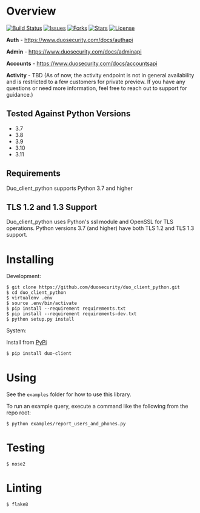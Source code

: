 # Overview

[![Build Status](https://github.com/duosecurity/duo_client_python/workflows/Python%20CI/badge.svg)](https://github.com/duosecurity/duo_client_python/actions)
[![Issues](https://img.shields.io/github/issues/duosecurity/duo_client_python)](https://github.com/duosecurity/duo_client_python/issues)
[![Forks](https://img.shields.io/github/forks/duosecurity/duo_client_python)](https://github.com/duosecurity/duo_client_python/network/members)
[![Stars](https://img.shields.io/github/stars/duosecurity/duo_client_python)](https://github.com/duosecurity/duo_client_python/stargazers)
[![License](https://img.shields.io/badge/License-View%20License-orange)](https://github.com/duosecurity/duo_client_python/blob/master/LICENSE)

**Auth** - https://www.duosecurity.com/docs/authapi

**Admin** - https://www.duosecurity.com/docs/adminapi

**Accounts** - https://www.duosecurity.com/docs/accountsapi

**Activity** - TBD (As of now, the activity endpoint is not in general availability and is restricted to a few customers for private preview. 
If you have any questions or need more information, feel free to reach out to support for guidance.)

## Tested Against Python Versions
* 3.7
* 3.8
* 3.9
* 3.10
* 3.11

## Requirements
Duo_client_python supports Python 3.7 and higher

## TLS 1.2 and 1.3 Support

Duo_client_python uses Python's ssl module and OpenSSL for TLS operations.  Python versions 3.7 (and higher) have both TLS 1.2 and TLS 1.3 support.

# Installing

Development:

```
$ git clone https://github.com/duosecurity/duo_client_python.git
$ cd duo_client_python
$ virtualenv .env
$ source .env/bin/activate
$ pip install --requirement requirements.txt
$ pip install --requirement requirements-dev.txt
$ python setup.py install
```

System:

Install from [PyPi](https://pypi.org/project/duo-client/)
```
$ pip install duo-client
```

# Using

See the `examples` folder for how to use this library.

To run an example query, execute a command like the following from the repo root:
```
$ python examples/report_users_and_phones.py
```

# Testing

```
$ nose2
```

# Linting

```
$ flake8
```
